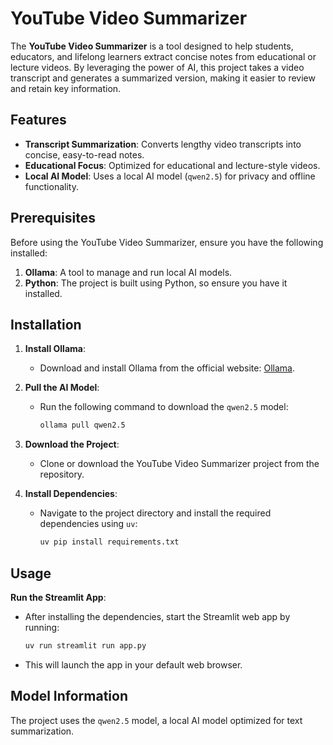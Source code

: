 # YouTube Video Summarizer

The **YouTube Video Summarizer** is a tool designed to help students, educators, and lifelong learners extract concise notes from educational or lecture videos. By leveraging the power of AI, this project takes a video transcript and generates a summarized version, making it easier to review and retain key information.

## Features

- **Transcript Summarization**: Converts lengthy video transcripts into concise, easy-to-read notes.
- **Educational Focus**: Optimized for educational and lecture-style videos.
- **Local AI Model**: Uses a local AI model (`qwen2.5`) for privacy and offline functionality.


## Prerequisites

Before using the YouTube Video Summarizer, ensure you have the following installed:

1. **Ollama**: A tool to manage and run local AI models.
2. **Python**: The project is built using Python, so ensure you have it installed.

## Installation

1. **Install Ollama**:
   - Download and install Ollama from the official website: [Ollama](https://ollama.ai/).

2. **Pull the AI Model**:
   - Run the following command to download the `qwen2.5` model:
     ```bash
     ollama pull qwen2.5
     ```

3. **Download the Project**:
   - Clone or download the YouTube Video Summarizer project from the repository.

4. **Install Dependencies**:
   - Navigate to the project directory and install the required dependencies using `uv`:
     ```bash
     uv pip install requirements.txt
     ```

## Usage

**Run the Streamlit App**:
   - After installing the dependencies, start the Streamlit web app by running:
     ```bash
     uv run streamlit run app.py
     ```
   - This will launch the app in your default web browser.

## Model Information

The project uses the `qwen2.5` model, a local AI model optimized for text summarization.
